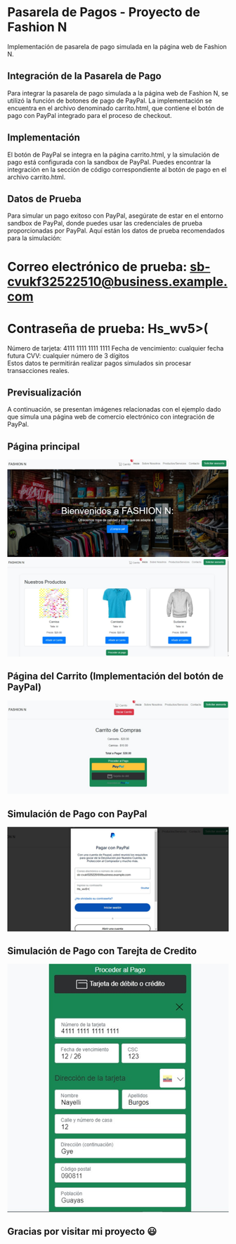# Pasarela de Pagos - Proyecto de Fashion N
Implementación de pasarela de pago simulada en la página web de Fashion N.

## Integración de la Pasarela de Pago
Para integrar la pasarela de pago simulada a la página web de Fashion N, se utilizó la función de botones de pago de PayPal. La implementación se encuentra en el archivo denominado carrito.html, que contiene el botón de pago con PayPal integrado para el proceso de checkout.

## Implementación
El botón de PayPal se integra en la página carrito.html, y la simulación de pago está configurada con la sandbox de PayPal. Puedes encontrar la integración en la sección de código correspondiente al botón de pago en el archivo carrito.html.

## Datos de Prueba
Para simular un pago exitoso con PayPal, asegúrate de estar en el entorno sandbox de PayPal, donde puedes usar las credenciales de prueba proporcionadas por PayPal. Aquí están los datos de prueba recomendados para la simulación:

# Correo electrónico de prueba: sb-cvukf32522510@business.example.com
# Contraseña de prueba: Hs_wv5>(

Número de tarjeta: 4111 1111 1111 1111
Fecha de vencimiento: cualquier fecha futura
CVV: cualquier número de 3 dígitos        
Estos datos te permitirán realizar pagos simulados sin procesar transacciones reales.

## Previsualización
A continuación, se presentan imágenes relacionadas con el ejemplo dado que simula una página web de comercio electrónico con integración de PayPal.

## Página principal
![Página principal](./images/vistas/inicio.png)
![Página principal](./images/vistas/productos.png)

## Página del Carrito (Implementación del botón de PayPal)
![Página principal](./images/vistas/carrito.png)

## Simulación de Pago con PayPal
![Página principal](./images/vistas/pagopaypal.png)

## Simulación de Pago con Tarejta de Credito
![Página principal](./images/vistas/tarjeta.png)

## Gracias por visitar mi proyecto 😃

